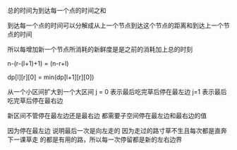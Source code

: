 总的时间为到达每一个点的时间之和

到达每一个点的时间可以分解成从上一个节点到达这个节点的距离和到达上一个节点的时间

所以每增加新一个节点所消耗的新鲜度是是之前的消耗加上总的时刻


n-(r-(l+1)+1)  = (n-r+l)

dp[l][r][0] = min(dp[l+1][r][0])

从一个小区间扩大到一个大区间 
j = 0 表示最后吃完草后停在最左边 j=1 表示最后吃完草后停在最右边

新区间不管停在最左边还是最右边 都需要子空间停在最左边和最右边的值

因为停在最左边 说明最后一次是向左走的 因为走过的路寸草不生且每次都是直奔下一课草走
的都是有用的路，所以每一次停留都是新的左右边界